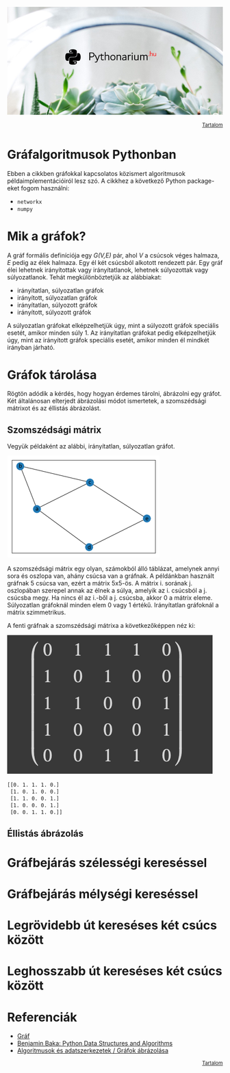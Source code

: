 ![Pythonarium](../../PythonariumLogo.png)

<p align="right"><sup><a href="README.md">Tartalom</a></sup></p>

# Gráfalgoritmusok Pythonban

Ebben a cikkben gráfokkal kapcsolatos közismert algoritmusok példaimplementációiról lesz szó. A cikkhez a következő Python package-eket fogom használni:
- `networkx`
- `numpy`

# Mik a gráfok?

A gráf formális definíciója egy *G(V,E)* pár, ahol *V* a csúcsok véges halmaza, *E* pedig az élek halmaza. Egy él két csúcsból alkotott rendezett pár. Egy gráf élei lehetnek irányítottak vagy irányítatlanok, lehetnek súlyozottak vagy súlyozatlanok. Tehát megkülönböztetjük az alábbiakat:
- irányítatlan, súlyozatlan gráfok
- irányított, súlyozatlan gráfok
- irányítatlan, súlyozott gráfok
- irányított, súlyozott gráfok

A súlyozatlan gráfokat elképzelhetjük úgy, mint a súlyozott gráfok speciális esetét, amikor minden súly 1. Az irányítatlan gráfokat pedig elképzelhetjük úgy, mint az irányított gráfok speciális esetét, amikor minden él mindkét irányban járható.

# Gráfok tárolása

Rögtön adódik a kérdés, hogy hogyan érdemes tárolni, ábrázolni egy gráfot. Két általánosan elterjedt ábrázolási módot ismertetek, a szomszédsági mátrixot és az éllistás ábrázolást.

## Szomszédsági mátrix

Vegyük példaként az alábbi, irányítatlan, súlyozatlan gráfot.

![Gráf 1](./assets/graph1.png "Gráf 1")

A szomszédsági mátrix egy olyan, számokból álló táblázat, amelynek annyi sora és oszlopa van, ahány csúcsa van a gráfnak. A példánkban használt gráfnak 5 csúcsa van, ezért a mátrix 5x5-ös. A mátrix i. sorának j. oszlopában szerepel annak az élnek a súlya, amelyik az i. csúcsból a j. csúcsba megy. Ha nincs él az i.-ből a j. csúcsba, akkor 0 a mátrix eleme. Súlyozatlan gráfoknál minden elem 0 vagy 1 értékű. Irányítatlan gráfoknál a mátrix szimmetrikus.

A fenti gráfnak a szomszédsági mátrixa a következőképpen néz ki:

![Gráf 1 Adjacencia mátrix](./assets/graph1_adjacency_matrix.png "Gráf 1 Adjacencia mátrix")


```
[[0. 1. 1. 1. 0.]
 [1. 0. 1. 0. 0.]
 [1. 1. 0. 0. 1.]
 [1. 0. 0. 0. 1.]
 [0. 0. 1. 1. 0.]]
```

## Éllistás ábrázolás

# Gráfbejárás szélességi kereséssel

# Gráfbejárás mélységi kereséssel

# Legrövidebb út kereséses két csúcs között

# Leghosszabb út kereséses két csúcs között

# Referenciák

- [Gráf](https://hu.wikipedia.org/wiki/Gráf)
- [Benjamin Baka: Python Data Structures and Algorithms](https://www.amazon.com/Python-Data-Structures-Algorithms-application-ebook/dp/B01IF7NLM8)
- [Algoritmusok és adatszerkezetek / Gráfok ábrázolása](http://tamop412.elte.hu/tananyagok/algoritmusok/lecke23_lap1.html)

<p align="right"><sup><a href="README.md">Tartalom</a></sup></p>

